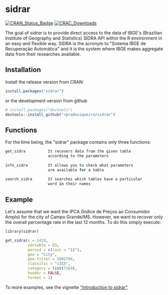 
<!-- README.md is generated from README.Rmd. Please edit that file -->
sidrar
======

[![CRAN\_Status\_Badge](http://www.r-pkg.org/badges/version/sidrar)](http://cran.r-project.org/package=sidrar) [![CRAC\_Downloads](http://cranlogs.r-pkg.org/badges/grand-total/sidrar)](http://cran.rstudio.com/web/packages/sidrar/index.html)


The goal of *sidrar* is to provide direct access to the data of IBGE's (Brazilian Institute of Geography and Statistics) SIDRA API within the R environment in an easy and flexible way. SIDRA is the acronym to "Sistema IBGE de Recuperação Automática" and it is the system where IBGE makes aggregate data from their researches available.

Installation
------------

Install the release version from CRAN:

``` r
install.packages("sidrar")
```

or the development version from github

``` r
# install.packages("devtools")
devtools::install_github("rpradosiqueira/sidrar")
```

Functions
---------

For the time being, the "sidrar" package contains only three functions:

``` r
get_sidra          It recovers data from the given table
                   according to the parameters
                   
info_sidra         It allows you to check what parameters
                   are available for a table
                   
search_sidra       It searches which tables have a particular 
                   word in their names
```

Example
-------

Let's assume that we want the IPCA (Índice de Preços ao Consumidor Amplo) for the city of Campo Grande/MS. However, we want to recover only the overall percentage rate in the last 12 months. To do this simply execute:

``` r
library(sidrar)

get_sidra(x = 1419,
          variable = 63,
          period = c(last = "12"),
          geo = "City",
          geo.filter = 5002704,
          classific = "c315",
          category = list(7169),
          header = FALSE,
          format = 3)
```

To more examples, see the vignette ["Introduction to sidrar"](https://CRAN.R-project.org/package=sidrar/vignettes/Introduction_to_sidrar.html).
